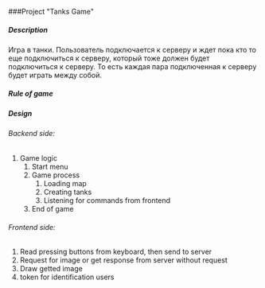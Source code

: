 ###Project "Tanks Game"

##### Description
Игра в танки. Пользователь подключается к серверу и ждет пока кто то еще подключиться к серверу, 
который тоже должен будет подключиться к серверу. То есть каждая пара подключенная к серверу будет играть между собой.

##### Rule of game



##### Design 

###### Backend side:
1. Game logic
    1. Start menu
    2. Game process
        1. Loading map
        2. Creating tanks
        3. Listening for commands from frontend
    3. End of game


###### Frontend side:
1) Read pressing buttons from keyboard, then send to server
2) Request for image or get response from server without request
3) Draw getted image
4) token for identification users